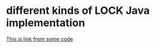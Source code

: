 # different kinds of LOCK Java implementation

[This is link from some code](http://tutorials.jenkov.com/java-concurrency/read-write-locks.html)
